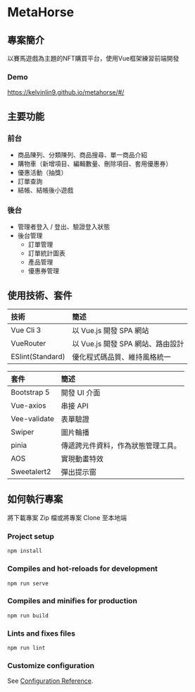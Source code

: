 # MetaHorse

## 專案簡介

以賽馬遊戲為主題的NFT購買平台，使用Vue框架練習前端開發

### Demo

https://kelvinlin9.github.io/metahorse/#/

## 主要功能

### 前台
- 商品陳列、分類陳列、商品搜尋、單一商品介紹
- 購物車（新增項目、編輯數量、刪除項目、套用優惠券）
- 優惠活動（抽獎）
- 訂單查詢
- 結帳、結帳後小遊戲

### 後台
- 管理者登入 / 登出、驗證登入狀態
- 後台管理
  - 訂單管理
  - 訂單統計圖表
  - 產品管理
  - 優惠券管理

## 使用技術、套件

|  技術   | 簡述  |
| :----- | :----- |
| Vue Cli 3  | 以 Vue.js 開發 SPA 網站 |
| VueRouter  | 以 Vue.js 開發 SPA 網站、路由設計 |
| ESlint(Standard)  | 優化程式碼品質、維持風格統一 |


|  套件   | 簡述  |
| :----- | :----- |
| Bootstrap 5  | 開發 UI 介面 |
| Vue-axios  | 串接 API |
| Vee-validate  | 表單驗證 |
| Swiper  | 圖片輪播 |
| pinia  | 傳遞跨元件資料，作為狀態管理工具。 |
| AOS  | 實現動畫特效 |
| Sweetalert2  | 彈出提示窗 |


## 如何執行專案

將下載專案 Zip 檔或將專案 Clone 至本地端

### Project setup
```
npm install
```

### Compiles and hot-reloads for development
```
npm run serve
```

### Compiles and minifies for production
```
npm run build
```

### Lints and fixes files
```
npm run lint
```

### Customize configuration
See [Configuration Reference](https://cli.vuejs.org/config/).

